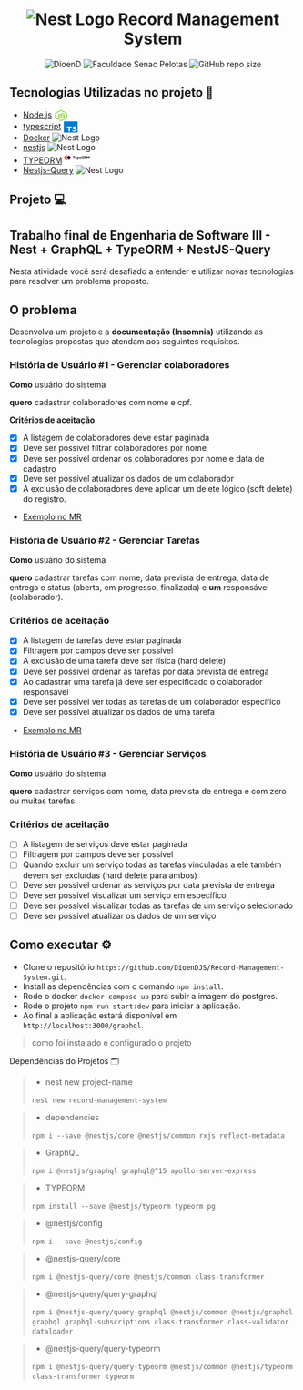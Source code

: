 <h1 align="center"><img src="https://cdn.jsdelivr.net/gh/devicons/devicon/icons/nestjs/nestjs-plain.svg" height="60" width="65" alt="Nest Logo" /> Record Management System</h1>

<p align="center">
    <img src="https://img.shields.io/static/v1?label=DioenD&message=JS&color=d2cca1&labelColor=757780" alt="DioenD">
    <img src="https://img.shields.io/static/v1?label=Faculdade Senac Pelotas&message=4º&color=fdca40&labelColor=000000" alt="Faculdade Senac Pelotas">
    <img alt="GitHub repo size" src="https://img.shields.io/github/repo-size/DioenDJS/Record-Management-System" >
</p>

## Tecnologias Utilizadas no projeto :construction:

- [Node.js](https://nodejs.org/en/) <img align="center" alt="img nodejs" height="20" width="25" src="https://raw.githubusercontent.com/devicons/devicon/master/icons/nodejs/nodejs-original.svg" style="max-width:100%;" />
- [typescript](https://www.typescriptlang.org/) <img align="center" alt="img typescript" height="20" width="25" src="https://raw.githubusercontent.com/devicons/devicon/master/icons/typescript/typescript-original.svg" style="max-width:100%;" />
- [Docker](https://www.docker.com/get-started) <img src="https://cdn.jsdelivr.net/gh/devicons/devicon/icons/docker/docker-plain.svg" height="20" width="25" alt="Nest Logo" />
- [nestjs](https://nestjs.com/) <img src="https://cdn.jsdelivr.net/gh/devicons/devicon/icons/nestjs/nestjs-plain.svg" height="20" width="25" alt="Nest Logo" />
- [TYPEORM](https://typeorm.io/#/) <img src="https://raw.githubusercontent.com/typeorm/typeorm/master/resources/logo_big.png" height="20" width="45" alt="Nest Logo" />
- [Nestjs-Query](https://doug-martin.github.io/nestjs-query/) <img src="https://doug-martin.github.io/nestjs-query/img/logo.svg" height="20" width="45" alt="Nest Logo" />



## Projeto :computer:


## Trabalho final de Engenharia de Software III - Nest + GraphQL + TypeORM + NestJS-Query
Nesta atividade você será desafiado a entender e utilizar novas tecnologias para resolver um problema proposto.

## O problema

Desenvolva um projeto e a **documentação (Insomnia)** utilizando as tecnologias propostas que atendam aos seguintes requisitos.

### **História de Usuário #1 - Gerenciar colaboradores**

**Como** usuário do sistema

**quero** cadastrar colaboradores com nome e cpf.

**Critérios de aceitação**

- [x]  A listagem de colaboradores deve estar paginada
- [x]  Deve ser possível filtrar colaboradores por nome
- [x]  Deve ser possível ordenar os colaboradores por nome e data de cadastro
- [x]  Deve ser possível atualizar os dados de um colaborador
- [x]  A exclusão de colaboradores deve aplicar um delete lógico (soft delete) do registro.
- [Exemplo no MR](https://github.com/DioenDJS/Record-Management-System/pull/7)
### **História de Usuário #2 - Gerenciar Tarefas**

**Como** usuário do sistema

**quero** cadastrar tarefas com nome, data prevista de entrega, data de entrega e status (aberta, em progresso, finalizada) e **um** responsável (colaborador).

### Critérios de aceitação

- [x]  A listagem de tarefas deve estar paginada
- [x]  Filtragem por campos deve ser possível
- [x]  A exclusão de uma tarefa deve ser física (hard delete)
- [x]  Deve ser possível ordenar as tarefas por data prevista de entrega
- [x]  Ao cadastrar uma tarefa já deve ser especificado o colaborador responsável
- [x]  Deve ser possível ver todas as tarefas de um colaborador específico
- [x]  Deve ser possível atualizar os dados de uma tarefa
- [Exemplo no MR](https://github.com/DioenDJS/Record-Management-System/pull/9)

### **História de Usuário #3 - Gerenciar Serviços**

**Como** usuário do sistema

**quero** cadastrar serviços com nome, data prevista de entrega e com zero ou muitas tarefas.

### Critérios de aceitação

- [ ]  A listagem de serviços deve estar paginada
- [ ]  Filtragem por campos deve ser possível
- [ ]  Quando excluir um serviço todas as tarefas vinculadas a ele também devem ser excluídas (hard delete para ambos)
- [ ]  Deve ser possível ordenar as serviços por data prevista de entrega
- [ ]  Deve ser possível visualizar um serviço em específico
- [ ]  Deve ser possível visualizar todas as tarefas de um serviço selecionado
- [ ]  Deve ser possível atualizar os dados de um serviço

## Como executar :gear:

- Clone o repositório `https://github.com/DioenDJS/Record-Management-System.git`.
- Install as dependências com o comando `npm install`.
- Rode o docker  `docker-compose up` para subir a imagem do postgres.
- Rode o projeto `npm run start:dev` para iniciar a aplicação.
- Ao final a aplicação estará disponível em `http://localhost:3000/graphql`.


> como foi instalado e configurado o projeto
<!-- 
> [Notion](https://www.notion.so/Project-NestJS-1df0f4eaa70646a1a99a8ec95fb76aef) <img align="center" alt="img notion" height="20" width="25" src="https://raw.githubusercontent.com/DioenDJS/ESIII---TypeScript-Node-e-Express-/main/assets/notion.png" style="max-width:100%;" />  -->
<!-- 
 
## Insomnia

[![Run in Insomnia}](https://insomnia.rest/images/run.svg)](https://insomnia.rest/run/?label=ESIII&uri=https%3A%2F%2Fraw.githubusercontent.com%2FDioenDJS%2FESIII---TypeScript-Node-e-Express-%2Fmain%2Fassets%2FInsomnia_2021-09-18.json)
## Criação Product
<img align="center" alt="img criação"  src="assets/criar.png" />


## Lista Product
<img align="center" alt="img listar"  src="assets/listar.png" />


## Delete Product
<img align="center" alt="img listar"  src="assets/delete.png" />


## Criação Client
<img align="center" alt="img criação"  src="assets/criarclient.png" />


## Lista Clients
<img align="center" alt="img criação"  src="assets/listaclient.png" />


## Lista Client id
<img align="center" alt="img criação"  src="assets/listaIdClient.png" />


## Atualiza Client 
<img align="center" alt="img criação"  src="assets/AtualizaClient.png" />


## Delete Client
<img align="center" alt="img criação"  src="assets/deleteClient.png" /> --> 

 Dependências do Projetos :card_index_dividers:

> - nest new project-name
>
> ```nest new record-management-system```

> - dependencies
>
> ```npm i --save @nestjs/core @nestjs/common rxjs reflect-metadata```

> - GraphQL
>
> ```npm i @nestjs/graphql graphql@^15 apollo-server-express```

> - TYPEORM
>
> ```npm install --save @nestjs/typeorm typeorm pg```

> - @nestjs/config
>
> ```npm i --save @nestjs/config```

> - @nestjs-query/core
>
>```npm i @nestjs-query/core @nestjs/common class-transformer```

> - @nestjs-query/query-graphql
>
>```npm i @nestjs-query/query-graphql @nestjs/common @nestjs/graphql graphql graphql-subscriptions class-transformer class-validator dataloader```

> - @nestjs-query/query-typeorm
>
>```npm i @nestjs-query/query-typeorm @nestjs/common @nestjs/typeorm class-transformer typeorm```
<!-- 
> - ts-node-dev 
>
>```npm i ts-node-dev -D``` -->

<!-- # Docker: <img align="center" alt="img notion" height="60" width="65" src="assets/docker.png" style="max-width:100%;" />

> como foi instalado e configurado o ``docker`` neste projeto

- [Notion](https://www.notion.so/Docker-2e9af245cb3f4cdda13adbb027311ace) <img align="center" alt="img notion" height="20" width="25" src="assets/notion.png" style="max-width:100%;" />



# TYPEORM: <img align="center" alt="img notion" height="60" width="85" src="assets/typeorm.png" style="max-width:100%;" />

> como foi instalado e configurado o ``TYPEORM`` neste projeto

- [Notion](https://www.notion.so/TYPEORM-3be2ed36d855431db3ba43a6c0a35848) <img align="center" alt="img notion" height="20" width="25" src="assets/notion.png" style="max-width:100%;" />  -->